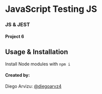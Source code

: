 # JavaScript Testing JS
### JS & JEST
#### Project 6

## Usage & Installation

Install Node modules with `npm i`

#### Created by:
Diego Arvizu: [@diegoarvz4](https://github.com/diegoarvz4)
